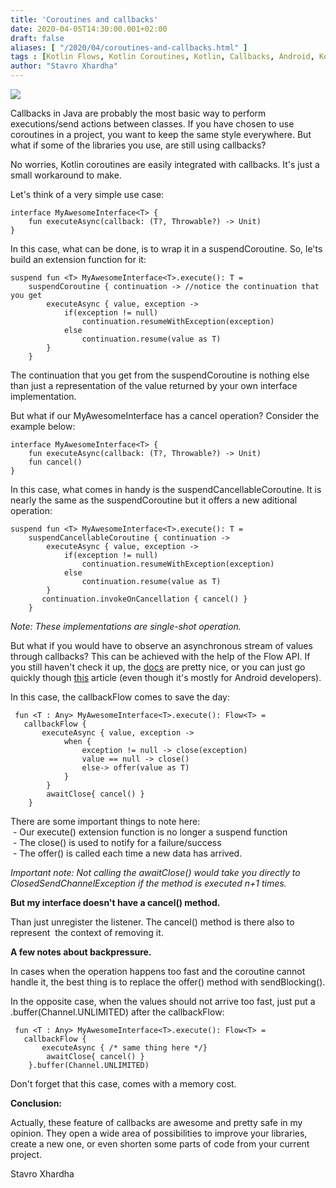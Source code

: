 ```yaml
---
title: 'Coroutines and callbacks'
date: 2020-04-05T14:30:00.001+02:00
draft: false
aliases: [ "/2020/04/coroutines-and-callbacks.html" ]
tags : [Kotlin Flows, Kotlin Coroutines, Kotlin, Callbacks, Android, Kotlin programming]
author: "Stavro Xhardha"
---
```


[![](https://1.bp.blogspot.com/-oV3vT5DfVoY/Xoj33jep13I/AAAAAAAASlM/ji0Y4DvO82sdZKqLrhyDNcTedwNseXXTwCLcBGAsYHQ/s1600/pavan-trikutam-71CjSSB83Wo-unsplash.jpg)](https://1.bp.blogspot.com/-oV3vT5DfVoY/Xoj33jep13I/AAAAAAAASlM/ji0Y4DvO82sdZKqLrhyDNcTedwNseXXTwCLcBGAsYHQ/s1600/pavan-trikutam-71CjSSB83Wo-unsplash.jpg)

  
Callbacks in Java are probably the most basic way to perform executions/send actions between classes. If you have chosen to use coroutines in a project, you want to keep the same style everywhere. But what if some of the libraries you use, are still using callbacks?  
  
No worries, Kotlin coroutines are easily integrated with callbacks. It's just a small workaround to make.  
  
Let's think of a very simple use case:  
```
interface MyAwesomeInterface<T> {  
    fun executeAsync(callback: (T?, Throwable?) -> Unit)  
}  

```  
In this case, what can be done, is to wrap it in a suspendCoroutine. So, le'ts build an extension function for it:  
```
suspend fun <T> MyAwesomeInterface<T>.execute(): T =  
    suspendCoroutine { continuation -> //notice the continuation that you get  
        executeAsync { value, exception ->  
            if(exception != null)  
                continuation.resumeWithException(exception)  
            else  
                continuation.resume(value as T)  
        }  
    }
```  
The continuation that you get from the suspendCoroutine is nothing else than just a representation of the value returned by your own interface implementation.  
  
But what if our MyAwesomeInterface has a cancel operation? Consider the example below:  
```
interface MyAwesomeInterface<T> {  
    fun executeAsync(callback: (T?, Throwable?) -> Unit)  
    fun cancel()  
}
```  
In this case, what comes in handy is the suspendCancellableCoroutine. It is nearly the same as the suspendCoroutine but it offers a new aditional operation:  
```
suspend fun <T> MyAwesomeInterface<T>.execute(): T =  
    suspendCancellableCoroutine { continuation ->  
        executeAsync { value, exception ->  
            if(exception != null)  
                continuation.resumeWithException(exception)  
            else  
                continuation.resume(value as T)  
        }  
       continuation.invokeOnCancellation { cancel() }  
    }
```  
_Note: These implementations are single-shot operation._  
  
But what if you would have to observe an asynchronous stream of values through callbacks? This can be achieved with the help of the Flow API. If you still haven't check it up, the [docs](https://kotlinlang.org/docs/reference/coroutines/flow.html) are pretty nice, or you can just go quickly though [this](https://www.coroutinedispatcher.com/2020/01/what-i-learned-from-kotlin-flow-api.html) article (even though it's mostly for Android developers).  
  
In this case, the callbackFlow comes to save the day:  
  
```
 fun <T : Any> MyAwesomeInterface<T>.execute(): Flow<T> =  
   callbackFlow {  
       executeAsync { value, exception ->  
            when {  
                exception != null -> close(exception)  
                value == null -> close()  
                else-> offer(value as T)  
            }  
        }  
        awaitClose{ cancel() }  
    }
```  
There are some important things to note here:  
 - Our execute() extension function is no longer a suspend function  
 - The close() is used to notify for a failure/success  
 - The offer() is called each time a new data has arrived.  
  
_Important note: Not calling the awaitClose() would take you directly to ClosedSendChannelException if the method is executed n+1 times._  
  
**But my interface doesn't have a cancel() method.**  
  
Than just unregister the listener. The cancel() method is there also to represent  the context of removing it.  
  
**A few notes about backpressure.**  
  
In cases when the operation happens too fast and the coroutine cannot handle it, the best thing is to replace the offer() method with sendBlocking().  
  
In the opposite case, when the values should not arrive too fast, just put a .buffer(Channel.UNLIMITED) after the callbackFlow:  
```
 fun <T : Any> MyAwesomeInterface<T>.execute(): Flow<T> =  
   callbackFlow {  
       executeAsync { /* same thing here */}  
        awaitClose{ cancel() }  
    }.buffer(Channel.UNLIMITED)
```  
Don't forget that this case, comes with a memory cost.  
  
**Conclusion:**  
  
Actually, these feature of callbacks are awesome and pretty safe in my opinion. They open a wide area of possibilities to improve your libraries, create a new one, or even shorten some parts of code from your current project.  
  
Stavro Xhardha